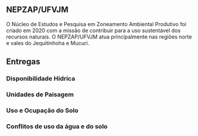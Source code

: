 ## NEPZAP/UFVJM

O Núcleo de Estudos e Pesquisa em Zoneamento Ambiental Produtivo foi criado em 2020 com a missão de contribuir para a uso sustentável dos recursos naturais. O NEPZAP/UFVJM atua principalmente nas regiões norte e vales do Jequitinhoha e Mucuri.

## Entregas

### Disponibilidade Hídrica

### Unidades de Paisagem

### Uso e Ocupação do Solo

### Conflitos de uso da água e do solo
